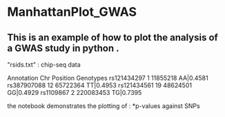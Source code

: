 # ManhattanPlot_GWAS
## This is an example of how to plot the analysis of a GWAS study in python .


"rsids.txt" :
chip-seq data

Annotation	Chr	Position	Genotypes
 rs121434297	1	11855218	AA|0.4581
 rs387907088	12	65722364	TT|0.4953
 rs121434561	19	48624501	GG|0.4929
 rs1109867	2	220083453	TG|0.7395



the notebook demonstrates the plotting of :
  *p-values against SNPs 
